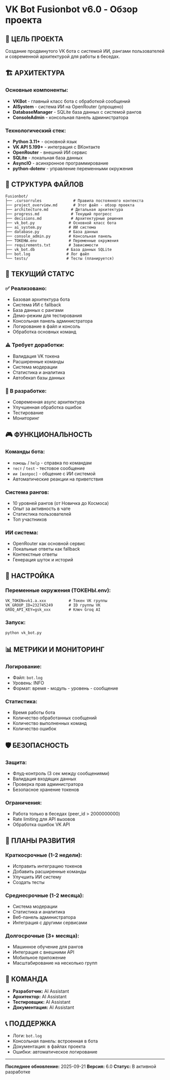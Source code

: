 # VK Bot Fusionbot v6.0 - Обзор проекта

## 🎯 ЦЕЛЬ ПРОЕКТА
Создание продвинутого VK бота с системой ИИ, рангами пользователей и современной архитектурой для работы в беседах.

## 🏗️ АРХИТЕКТУРА

### Основные компоненты:
- **VKBot** - главный класс бота с обработкой сообщений
- **AISystem** - система ИИ на OpenRouter (упрощено)
- **DatabaseManager** - SQLite база данных с системой рангов
- **ConsoleAdmin** - консольная панель администратора

### Технологический стек:
- **Python 3.11+** - основной язык
- **VK API 5.199+** - интеграция с ВКонтакте
- **OpenRouter** - внешний ИИ сервис
- **SQLite** - локальная база данных
- **AsyncIO** - асинхронное программирование
- **python-dotenv** - управление переменными окружения

## 📁 СТРУКТУРА ФАЙЛОВ

```
Fusionbot/
├── .cursorrules              # Правила постоянного контекста
├── project_overview.md       # Этот файл - обзор проекта
├── architecture.md          # Детальная архитектура
├── progress.md              # Текущий прогресс
├── decisions.md             # Архитектурные решения
├── vk_bot.py               # Основной класс бота
├── ai_system.py            # ИИ система
├── database.py             # База данных
├── console_admin.py        # Консольная панель
├── ТОКЕНЫ.env              # Переменные окружения
├── requirements.txt        # Зависимости
├── vk_bot.db              # База данных SQLite
├── bot.log                # Лог файл
└── tests/                 # Тесты (планируется)
```

## 🚀 ТЕКУЩИЙ СТАТУС

### ✅ Реализовано:
- Базовая архитектура бота
- Система ИИ с fallback
- База данных с рангами
- Демо-режим для тестирования
- Консольная панель администратора
- Логирование в файл и консоль
- Обработка основных команд

### ⚠️ Требует доработки:
- Валидация VK токена
- Расширенные команды
- Система модерации
- Статистика и аналитика
- Автобекап базы данных

### 🔄 В разработке:
- Современная async архитектура
- Улучшенная обработка ошибок
- Тестирование
- Мониторинг

## 🎮 ФУНКЦИОНАЛЬНОСТЬ

### Команды бота:
- `помощь` / `help` - справка по командам
- `тест` / `test` - тестовое сообщение
- `ии [вопрос]` - общение с ИИ системой
- Автоматические реакции на приветствия

### Система рангов:
- 10 уровней рангов (от Новичка до Космоса)
- Опыт за активность в чате
- Статистика пользователей
- Топ участников

### ИИ система:
- OpenRouter как основной сервис
- Локальные ответы как fallback
- Контекстные ответы
- Генерация шуток и историй

## 🔧 НАСТРОЙКА

### Переменные окружения (ТОКЕНЫ.env):
```env
VK_TOKEN=vk1.a.xxx          # Токен VK группы
VK_GROUP_ID=232745249       # ID группы VK
GROQ_API_KEY=gsk_xxx        # Ключ Groq AI
```

### Запуск:
```bash
python vk_bot.py
```

## 📊 МЕТРИКИ И МОНИТОРИНГ

### Логирование:
- Файл: `bot.log`
- Уровень: INFO
- Формат: время - модуль - уровень - сообщение

### Статистика:
- Время работы бота
- Количество обработанных сообщений
- Количество выполненных команд
- Количество ошибок

## 🛡️ БЕЗОПАСНОСТЬ

### Защита:
- Флуд-контроль (3 сек между сообщениями)
- Валидация входящих данных
- Проверка прав администратора
- Безопасное хранение токенов

### Ограничения:
- Работа только в беседах (peer_id > 2000000000)
- Rate limiting для API вызовов
- Обработка ошибок VK API

## 🔮 ПЛАНЫ РАЗВИТИЯ

### Краткосрочные (1-2 недели):
- Исправить интеграцию токенов
- Добавить расширенные команды
- Улучшить ИИ систему
- Создать тесты

### Среднесрочные (1-2 месяца):
- Система модерации
- Статистика и аналитика
- Веб-панель администратора
- Интеграция с другими сервисами

### Долгосрочные (3+ месяца):
- Машинное обучение для рангов
- Интеграция с внешними API
- Мобильное приложение
- Масштабирование на несколько групп

## 👥 КОМАНДА

- **Разработчик:** AI Assistant
- **Архитектор:** AI Assistant
- **Тестировщик:** AI Assistant
- **Документация:** AI Assistant

## 📞 ПОДДЕРЖКА

- Логи: `bot.log`
- Консольная панель: встроенная в бота
- Документация: в файлах проекта
- Ошибки: автоматическое логирование

---

**Последнее обновление:** 2025-09-21
**Версия:** 6.0
**Статус:** В активной разработке

